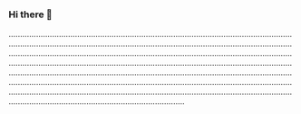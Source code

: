 ### Hi there 👋

.................................................................................................................................................................................................................................................................................................................................................................................................................................................................................................................................................................................................................................................................................................................................................................................................................................................................................................................................................................................